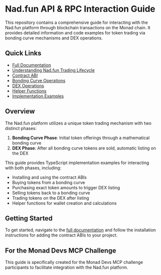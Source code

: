 # Nad.fun API & RPC Interaction Guide

This repository contains a comprehensive guide for interacting with the Nad.fun platform through blockchain transactions on the Monad chain. It provides detailed information and code examples for token trading via bonding curve mechanisms and DEX operations.

## Quick Links

- [Full Documentation](./naddofun-rpc-interaction-info-for-mcp.md)
- [Understanding Nad.fun Trading Lifecycle](./naddofun-rpc-interaction-info-for-mcp.md#understanding-nadfun-trading-lifecycle)
- [Contract ABI](./naddofun-rpc-interaction-info-for-mcp.md#contract-abi)
- [Bonding Curve Operations](./naddofun-rpc-interaction-info-for-mcp.md#bonding-curve-operations)
- [DEX Operations](./naddofun-rpc-interaction-info-for-mcp.md#dex-operations)
- [Helper Functions](./naddofun-rpc-interaction-info-for-mcp.md#helper-functions)
- [Implementation Examples](./naddofun-rpc-interaction-info-for-mcp.md#implementation-examples)

## Overview

The Nad.fun platform utilizes a unique token trading mechanism with two distinct phases:

1. **Bonding Curve Phase**: Initial token offerings through a mathematical bonding curve
2. **DEX Phase**: After all bonding curve tokens are sold, automatic listing on the DEX

This guide provides TypeScript implementation examples for interacting with both phases, including:

- Installing and using the contract ABIs
- Buying tokens from a bonding curve
- Purchasing exact token amounts to trigger DEX listing
- Selling tokens back to a bonding curve
- Trading tokens on the DEX after listing
- Helper functions for wallet creation and calculations

## Getting Started

To get started, navigate to the [full documentation](./naddofun-rpc-interaction-info-for-mcp.md) and follow the installation instructions for adding the contract ABIs to your project.

## For the Monad Devs MCP Challenge

This guide is specifically created for the Monad Devs MCP challenge participants to facilitate integration with the Nad.fun platform.
